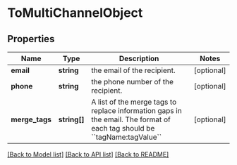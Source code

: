 # ToMultiChannelObject

## Properties
Name | Type | Description | Notes
------------ | ------------- | ------------- | -------------
**email** | **string** | the email of the recipient. | [optional] 
**phone** | **string** | the phone number of the recipient. | [optional] 
**merge_tags** | **string[]** | A list of the merge tags to replace information gaps in the email. The format of each tag should be &#x60;&#x60;tagName:tagValue&#x60;&#x60; | [optional] 

[[Back to Model list]](../../README.md#documentation-for-models) [[Back to API list]](../../README.md#documentation-for-api-endpoints) [[Back to README]](../../README.md)

